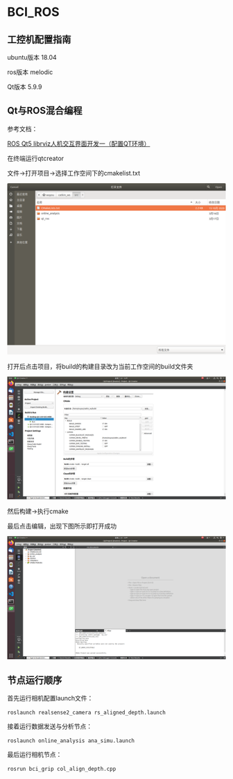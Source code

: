 # BCI_ROS

## 工控机配置指南

ubuntu版本 18.04

ros版本 melodic

Qt版本 5.9.9

## Qt与ROS混合编程

参考文档：

[ROS Qt5 librviz人机交互界面开发一（配置QT环境）](https://blog.csdn.net/qq_38441692/article/details/105158790)

在终端运行qtcreator

文件->打开项目->选择工作空间下的cmakelist.txt

![选择cmakelist](qt1.png)

打开后点击项目，将build的构建目录改为当前工作空间的build文件夹

![选择build](qt2.png)

然后构建->执行cmake

最后点击编辑，出现下图所示即打开成功

![success](qt3.png)

## 节点运行顺序

首先运行相机配置launch文件：

`roslaunch realsense2_camera rs_aligned_depth.launch`

接着运行数据发送与分析节点：

`roslaunch online_analysis ana_simu.launch`

最后运行相机节点：

`rosrun bci_grip col_align_depth.cpp`
